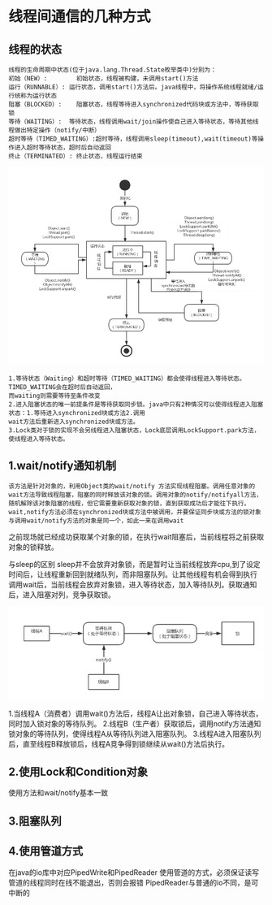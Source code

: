 # 线程间通信的几种方式

## 线程的状态
	
	线程的生命周期中状态(位于java.lang.Thread.State枚举类中)分别为：
	初始（NEW）:		初始状态，线程被构建，未调用start()方法
	运行（RUNNABLE）: 运行状态，调用start()方法后。java线程中，将操作系统线程就绪/运行统称为运行状态
	阻塞（BLOCKED）:	阻塞状态，线程等待进入synchronized代码块或方法中，等待获取锁
	等待（WAITING）:  等待状态，线程调用wait/join操作使自己进入等待状态，等待其他线程做出特定操作（notify/中断）
	超时等待（TIMED_WAITING）:超时等待，线程调用sleep(timeout),wait(timeout)等操作进入超时等待状态，超时后自动返回
	终止（TERMINATED）: 终止状态，线程运行结束
	
![image](https://github.com/williamzhang11/fastTech/blob/master/src/main/java/com/xiu/fastTech/threadsynchronized/image/threadstatus.jpg)
	
	1.等待状态（Waiting）和超时等待（TIMED_WAITING）都会使得线程进入等待状态。TIMED_WAITING会在超时后自动返回，
	而waiting则需要等待至条件改变
	2.进入阻塞状态的唯一前提条件是等待获取同步锁。java中只有2种情况可以使得线程进入阻塞状态：1.等待进入synchronized块或方法2.调用
	wait方法后重新进入synchronized块或方法。
	3.Lock类对于锁的实现不会另线程进入阻塞状态，Lock底层调用LockSupport.park方法，使线程进入等待状态。
	

## 1.wait/notify通知机制

	该方法是针对对象的，利用Object类的wait/notify 方法实现线程阻塞。调用任意对象的wait方法导致线程阻塞，阻塞的同时释放该对象的锁。调用对象的notify/notifyall方法，随机解除该对象阻塞的线程，但它需要重新获取对象的锁，直到获取成功后才能往下执行。
	wait,notify方法必须在synchronized块或方法中被调用，并要保证同步块或方法的锁对象与调用wait/notify方法的对象是同一个，如此一来在调用wait
之前现场就已经成功获取某个对象的锁，在执行wait阻塞后，当前线程将之前获取对象的锁释放。


与sleep的区别
sleep并不会放弃对象锁，而是暂时让当前线程放弃cpu,到了设定时间后，让线程重新回到就绪队列，而非阻塞队列。让其他线程有机会得到执行
调用wait后，当前线程会放弃对象锁，进入等待状态，加入等待队列。获取通知后，进入阻塞对列，竞争获取锁。

![image](https://github.com/williamzhang11/fastTech/blob/master/src/main/java/com/xiu/fastTech/threadsynchronized/image/threadflow.jpg)

1.当线程A（消费者）调用wait()方法后，线程A让出对象锁，自己进入等待状态，同时加入锁对象的等待队列。
2.线程B（生产者）获取锁后，调用notify方法通知锁对象的等待队列，使得线程A从等待队列进入阻塞队列。
3.线程A进入阻塞队列后，直至线程B释放锁后，线程A竞争得到锁继续从wait()方法后执行。

## 2.使用Lock和Condition对象
使用方法和wait/notify基本一致

## 3.阻塞队列

## 4.使用管道方式
在java的io库中对应PipedWrite和PipedReader
使用管道的方式，必须保证读写管道的线程同时在线不能退出，否则会报错
PipedReader与普通的io不同，是可中断的



